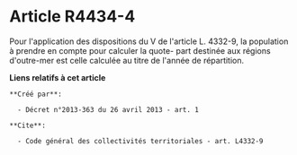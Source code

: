 # Article R4434-4

Pour l'application des dispositions du V de l'article L. 4332-9, la population à prendre en compte pour calculer la quote-
part destinée aux régions d'outre-mer est celle calculée au titre de l'année de répartition.

**Liens relatifs à cet article**

	**Créé par**:

	  - Décret n°2013-363 du 26 avril 2013 - art. 1

	**Cite**:

	  - Code général des collectivités territoriales - art. L4332-9
